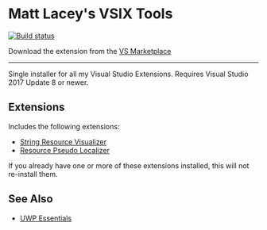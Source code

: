 # Matt Lacey's VSIX Tools

[![Build status](https://ci.appveyor.com/api/projects/status/y63737bx9ebbmqhj?svg=true)](https://ci.appveyor.com/project/mrlacey/uwpessentials)

Download the extension from the [VS Marketplace](https://marketplace.visualstudio.com/items?itemName=MattLaceyLtd.UwpEssentials)

------------------------

Single installer for all my Visual Studio Extensions.
Requires Visual Studio 2017 Update 8 or newer.

## Extensions
Includes the following extensions:

- [String Resource Visualizer](https://marketplace.visualstudio.com/items?itemName=MattLaceyLtd.StringResourceVisualizer)
- [Resource Pseudo Localizer](https://marketplace.visualstudio.com/items?itemName=MattLaceyLtd.ResourcePseudoLocalizer)

If you already have one or more of these extensions installed, this will not re-install them.

## See Also

- [UWP Essentials](https://marketplace.visualstudio.com/items?itemName=MattLaceyLtd.UwpEssentials)

